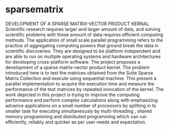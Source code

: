 # sparsematrix
DEVELOPMENT OF A SPARSE MATRIX-VECTOR PRODUCT KERNAL
Scientific research requires larger and larger amount of data, and solving scientific problems with these amount of data requires efficient computing methods. The application of small scale parallel programming refers to the practice of aggregating computing powers that ground break the data in scientific discoveries. They are designed to be platform independent and are able to run on multiple operating systems and hardware architectures for developing cross-platform software. The project proposes a development of a sparse matrix-vector product kernel. The problem introduced here is to test the matrices obtained from the Suite Sparse Matrix Collection and execute using sequential machine. This present a parallel implementation to acquire the execution time and measure the performance of the test matrices by repeated invocation of the kernel. The work depicted in this project is trying to improve the computing performance and perform complex calculations along with emphasizing advance applications on a small number of processors by splitting in to smaller task for executing simultaneously by multi-threading , shared memory programming and distributed programming which can run efficiently, reliably and quicker as per user needs and expectation.
